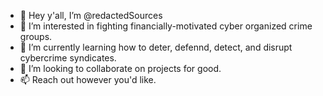 - 👋 Hey y'all, I’m @redactedSources
- 👀 I’m interested in fighting financially-motivated cyber organized crime groups.
- 🌱 I’m currently learning how to deter, defennd, detect, and disrupt cybercrime syndicates.
- 💞️ I’m looking to collaborate on projects for good.
- 📫 Reach out however you'd like.

<!---
redactedSources/redactedSources is a ✨ special ✨ repository because its `README.md` (this file) appears on your GitHub profile.
You can click the Preview link to take a look at your changes.
--->
